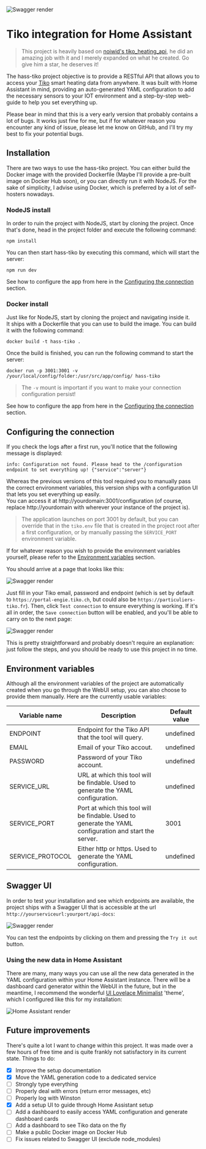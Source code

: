 ![Swagger render](static/header.png)
# Tiko integration for Home Assistant
> This project is heavily based on [noiwid's tiko_heating_api](https://github.com/noiwid/tiko_heating_api), he did an amazing job with it and I merely expanded on what he created. Go give him a star, he deserves it!  
  
The hass-tiko project objective is to provide a RESTful API that allows you to access your [Tiko](https://tiko.fr/) smart heating data from anywhere. It was built with Home Assistant in mind, providing an auto-generated YAML configuration to add the necessary sensors to your IOT environment and a step-by-step web-guide to help you set everything up.
  
Please bear in mind that this is a very early version that probably contains a lot of bugs. It works just fine for me, but if for whatever reason you encounter any kind of issue, please let me know on GitHub, and I'll try my best to fix your potential bugs.  

## Installation
There are two ways to use the hass-tiko project. You can either build the Docker image with the provided Dockerfile (Maybe I'll provide a pre-built image on Docker Hub soon), or you can directly run it with NodeJS. For the sake of simplicity, I advise using Docker, which is preferred by a lot of self-hosters nowadays.

### NodeJS install
In order to ruin the project with NodeJS, start by cloning the project. Once that's done, head in the project folder and execute the following command:  
```
npm install
```
You can then start hass-tiko by executing this command, which will start the server:
```
npm run dev
```
See how to configure the app from here in the [Configuring the connection](#configuring-the-connection) section.

### Docker install
Just like for NodeJS, start by cloning the project and navigating inside it.  
It ships with a Dockerfile that you can use to build the image. You can build it with the following command:
```
docker build -t hass-tiko .
```
Once the build is finished, you can run the following command to start the server:  
```
docker run -p 3001:3001 -v /your/local/config/folder:/usr/src/app/config/ hass-tiko
```
> The `-v` mount is important if you want to make your connection configuration persist!
  
See how to configure the app from here in the [Configuring the connection](#configuring-the-connection) section.

## Configuring the connection
If you check the logs after a first run, you'll notice that the following message is displayed:
```
info: Configuration not found. Please head to the /configuration endpoint to set everything up! {"service":"server"}
```
Whereas the previous versions of this tool required you to manually pass the correct environment variables, this version ships with a configuration UI that lets you set everything up easily.  
You can access it at http://yourdomain:3001/configuration (of course, replace http://yourdomain with wherever your instance of the project is).  
> The application launches on port 3001 by default, but you can override that in the `tiko.env` file that is created in the project root after a first configuration, or by manually passing the `SERVICE_PORT` environment variable.

If for whatever reason you wish to provide the environment variables yourself, please refer to the [Environment variables](#environment-variables) section.  
  
You should arrive at a page that looks like this:  

![Swagger render](static/config.png)

Just fill in your Tiko email, password and endpoint (which is set by default to `https://portal-engie.tiko.ch`, but could also be `https://particuliers-tiko.fr`). Then, click `Test connection` to ensure everything is working. If it's all in order, the `Save connection` button will be enabled, and you'll be able to carry on to the next page:  

![Swagger render](static/setup-ui.png)

This is pretty straightforward and probably doesn't require an explanation: just follow the steps, and you should be ready to use this project in no time.

## Environment variables
Although all the environment variables of the project are automatically created when you go through the WebUI setup, you can also choose to provide them manually. Here are the currently usable variables:  

| Variable name    | Description                                                                                             | Default value |
| ---------------- | ------------------------------------------------------------------------------------------------------- | ------------- |
| ENDPOINT         | Endpoint for the Tiko API that the tool will query.                                                     | undefined     |
| EMAIL            | Email of your Tiko accout.                                                                              | undefined     |
| PASSWORD         | Password of your Tiko account.                                                                          | undefined     |
| SERVICE_URL      | URL at which this tool will be findable. Used to generate the YAML configuration.                       | undefined     |
| SERVICE_PORT     | Port at which this tool will be findable. Used to generate the YAML configuration and start the server. | 3001          |
| SERVICE_PROTOCOL | Either http or https. Used to generate the YAML configuration.                                          | undefined     |

## Swagger UI
In order to test your installation and see which endpoints are available, the project ships with a Swagger UI that is accessible at the url ``http://yourserviceurl:yourport/api-docs``:
  
![Swagger render](static/swagger.png)  
  
You can test the endpoints by clicking on them and pressing the `Try it out` button.

### Using the new data in Home Assistant
There are many, many ways you can use all the new data generated in the YAML configuration within your Home Assistant instance. There will be a dashboard card generator within the WebUI in the future, but in the meantime, I recommend the wonderful [UI Lovelace Minimalist](https://github.com/UI-Lovelace-Minimalist/UI) 'theme', which I configured like this for my installation:  

![Home Assistant render](static/ha.jpg)

## Future improvements
There's quite a lot I want to change within this project. It was made over a few hours of free time and is quite frankly not satisfactory in its current state. Things to do:  
- [X] Improve the setup documentation
- [X] Move the YAML generation code to a dedicated service
- [ ] Strongly type everything
- [ ] Properly deal with errors (return error messages, etc)
- [ ] Properly log with Winston
- [X] Add a setup UI to guide through Home Assistant setup
- [ ] Add a dashboard to easily access YAML configuration and generate dashboard cards
- [ ] Add a dashboard to see Tiko data on the fly
- [ ] Make a public Docker image on Docker Hub
- [ ] Fix issues related to Swagger UI (exclude node_modules)